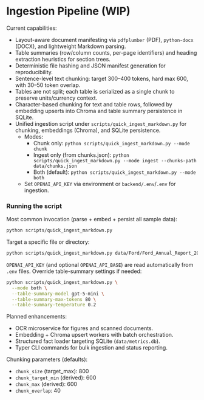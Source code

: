 # Ingestion Pipeline (WIP)

Current capabilities:

- Layout-aware document manifesting via `pdfplumber` (PDF), `python-docx` (DOCX), and lightweight Markdown parsing.
- Table summaries (row/column counts, per-page identifiers) and heading extraction heuristics for section trees.
- Deterministic file hashing and JSON manifest generation for reproducibility.
- Sentence-level text chunking: target 300–400 tokens, hard max 600, with 30–50 token overlap.
- Tables are not split; each table is serialized as a single chunk to preserve units/currency context.
- Character-based chunking for text and table rows, followed by embedding upserts into Chroma and table summary persistence in SQLite.
- Unified ingestion script under `scripts/quick_ingest_markdown.py` for chunking, embeddings (Chroma), and SQLite persistence.
  - Modes:
    - Chunk only: `python scripts/quick_ingest_markdown.py --mode chunk`
    - Ingest only (from chunks.json): `python scripts/quick_ingest_markdown.py --mode ingest --chunks-path data/chunks.json`
    - Both (default): `python scripts/quick_ingest_markdown.py --mode both`
  - Set `OPENAI_API_KEY` via environment or `backend/.env`/`.env` for ingestion.

### Running the script

Most common invocation (parse + embed + persist all sample data):

```bash
python scripts/quick_ingest_markdown.py
```

Target a specific file or directory:

```bash
python scripts/quick_ingest_markdown.py data/Ford/Ford_Annual_Report_2021.md --mode both
```

`OPENAI_API_KEY` (and optional `OPENAI_API_BASE`) are read automatically from `.env` files. Override table-summary settings if needed:

```bash
python scripts/quick_ingest_markdown.py \
  --mode both \
  --table-summary-model gpt-5-mini \
  --table-summary-max-tokens 80 \
  --table-summary-temperature 0.2
```

Planned enhancements:

- OCR microservice for figures and scanned documents.
- Embedding + Chroma upsert workers with batch orchestration.
- Structured fact loader targeting SQLite (`data/metrics.db`).
- Typer CLI commands for bulk ingestion and status reporting.

Chunking parameters (defaults):
- `chunk_size` (target_max): 800
- `chunk_target_min` (derived): 600
- `chunk_max` (derived): 600
- `chunk_overlap`: 40
